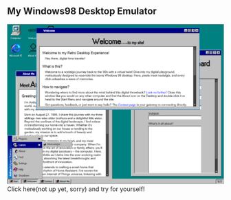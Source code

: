 ## My Windows98 Desktop Emulator
![Example Image](readme/Images/screenshot-1.png)
Click here(not up yet, sorry) and try for yourself!
